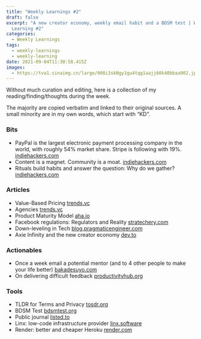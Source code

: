 ```yaml
---
title: "Weekly Learnings #2"
draft: false
excerpt: "A new creator economy, weekly email habit and a BDSM test | Weekly
  Learning #2"
categories:
  - Weekly Learnings
tags:
  - weekly-learnings
  - weekly-learning
date: 2021-09-04T11:30:58.415Z
images:
  - https://tva1.sinaimg.cn/large/008i3skNgy1gu4tqg1aajj60k40bbaa902.jpg
---
```

Without much curation and editing, here is a collection of my reading/finding/thoughts during the week.

The majority are copied verbatim and linked to their original sources. A small minority are in my own words, which start with “KD”.

### Bits

* PayPal is the largest electronic payment processing company in the world, with roughly 54% market share. Stripe is following with 19%. [indiehackers.com](https://www.indiehackers.com/post/whats-new-linktree-has-linked-with-paypal-a827385544?utm_source=indie-hackers-emails&utm_campaign=ih-newsletter&utm_medium=email)
* Content is a magnet. Community is a moat. [indiehackers.com](https://www.indiehackers.com/post/whats-new-linktree-has-linked-with-paypal-a827385544?utm_source=indie-hackers-emails&utm_campaign=ih-newsletter&utm_medium=email)
* Rituals build habits and answer the question: Why do we gather? [indiehackers.com](https://www.indiehackers.com/post/whats-new-linktree-has-linked-with-paypal-a827385544?utm_source=indie-hackers-emails&utm_campaign=ih-newsletter&utm_medium=email)

### Articles

* Value-Based Pricing [trends.vc](https://trends.vc/trends-0051-value-based-pricing/)
* Agencies [trends.vc](https://trends.vc/trends-0064-agencies/)
* Product Maturity Model [aha.io](https://www.aha.io/roadmapping/guide/plans/product-management-maturity-model)
* Facebook regulations: Regulators and Reality [stratechery.com](https://stratechery.com/2021/regulators-and-reality/)
* Down-leveling in Tech [blog.pragmaticengineer.com](https://blog.pragmaticengineer.com/the-seniority-roller-coaster)
* Axie Infinity and the new creator economy [dev.to](https://dev.to/dabit3/the-new-creator-economy-daos-community-ownership-and-cryptoeconomics-lnl)

### Actionables

* Once a week email a potential mentor (and to 4 other people to make your life better) [bakadesuyo.com](https://www.bakadesuyo.com/2013/07/make-your-life-better/)
* On delivering difficult feedback [productivityhub.org](https://productivityhub.org/2019/04/19/how-to-deliver-constructive-feedback-in-difficult-situations/)

### Tools

* TLDR for Terms and Privacy [tosdr.org](https://tosdr.org/)
* BDSM Test [bdsmtest.org](https://bdsmtest.org/r/EyKu3ycg)
* Public journal [listed.to](https://listed.to/)
* Linx: low-code infrastructure provider [linx.software](https://linx.software/linx-compared-to-other-low-code-platforms/?utm=tld&utm_source=techleaddigest&utm_medium=email&utm_campaign=52)
* Render: better and cheaper Heroku [render.com](https://render.com/)